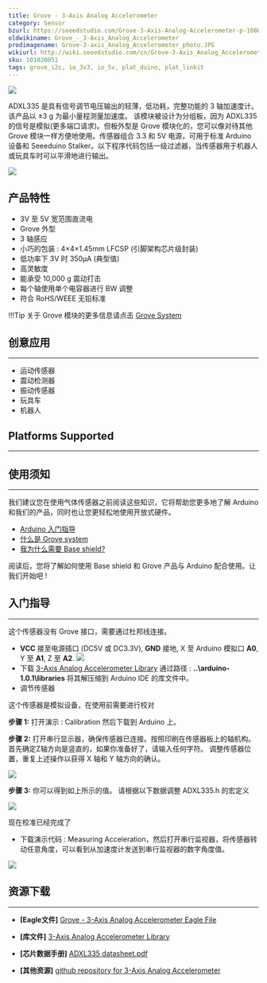 ```yaml
---
title: Grove - 3-Axis Analog Accelerometer
category: Sensor
bzurl: https://seeedstudio.com/Grove-3-Axis-Analog-Accelerometer-p-1086.html
oldwikiname: Grove_-_3-Axis_Analog_Accelerometer
prodimagename: Grove-3-axis_Analog_Accelerometer_photo.JPG
wikiurl: http://wiki.seeedstudio.com/cn/Grove-3-Axis_Analog_Accelerometer
sku: 101020051
tags: grove_i2c, io_3v3, io_5v, plat_duino, plat_linkit
---
```


![](https://raw.githubusercontent.com/SeeedDocument/Grove-3-Axis_Analog_Accelerometer/master/img/Grove-3-axis_Analog_Accelerometer_photo.JPG)

ADXL335 是具有信号调节电压输出的轻薄，低功耗，完整功能的 3 轴加速度计。 该产品以 ±3 g 为最小量程测量加速度。
该模块被设计为分组板，因为 ADXL335 的信号是模拟(更多端口请求)。但板外型是 Grove 模块化的，您可以像对待其他 Grove 模块一样方便地使用。传感器组合 3.3 和 5V 电源，可用于标准 Arduino 设备和 Seeeduino Stalker。以下程序代码包括一级过滤器，当传感器用于机器人或玩具车时可以平滑地进行输出。

[![](https://github.com/SeeedDocument/wiki_chinese/raw/master/docs/images/click_to_buy.PNG)](https://item.taobao.com/item.htm?spm=a1z10.3-c.w4002-11172317909.10.79718794iEYzUc&id=520400638054)

产品特性
--------

-   3V 至 5V 宽范围直流电
-   Grove 外型
-   3 轴感应
-   小巧的包装 : 4×4×1.45mm LFCSP (引脚架构芯片级封装)
-   低功率下 3V 时 350µA (典型值)
-   高灵敏度
-   能承受 10,000 g 震动打击
-   每个轴使用单个电容器进行 BW 调整
-   符合 RoHS/WEEE 无铅标准

!!!Tip
    关于 Grove 模块的更多信息请点击 [Grove System](http://wiki.seeedstudio.com/cn/Grove_System/)

## 创意应用
-----------------

-   运动传感器
-   震动检测器
-   振动传感器
-   玩具车
-   机器人

## Platforms Supported
-------------------


## 使用须知
------------

我们建议您在使用气体传感器之前阅读这些知识，它将帮助您更多地了解 Arduino 和我们的产品，同时也让您更轻松地使用开放式硬件。

-   [Arduino 入门指导](/Getting_Started_with_Seeeduino)
-   [什么是 Grove system](/Grove_System)
-   [我为什么需要 Base shield?](/Base_Shield_V2)

阅读后，您将了解如何使用 Base shield 和 Grove 产品与 Arduino 配合使用。让我们开始吧 !


## 入门指导
-----

这个传感器没有 Grove 接口，需要通过杜邦线连接。

-   **VCC** 接至电源插口 (DC5V 或 DC3.3V), **GND** 接地, X 至 Arduino 模拟口 **A0**, Y 至 **A1**, Z 至 **A2**.
    ![](https://raw.githubusercontent.com/SeeedDocument/Grove-3-Axis_Analog_Accelerometer/master/img/Grove-3-axis_analog_accelerometer_V1.0_hardware.jpg)
-   下载 [3-Axis Analog Accelerometer Library](https://raw.githubusercontent.com/SeeedDocument/Grove-3-Axis_Analog_Accelerometer/master/res/AnalogAccelerometer.zip) 通过路径 : **..\\arduino-1.0.1\\libraries** 将其解压缩到 Arduino IDE 的库文件中。
-   调节传感器

这个传感器是模拟设备，在使用前需要进行校对

**步骤 1:** 打开演示 : Calibration 然后下载到 Arduino 上。

**步骤 2:** 打开串行显示器，确保传感器已连接。按照印刷在传感器板上的轴机构。 首先确定Z轴方向是竖直的，如果你准备好了，请输入任何字符。 调整传感器位置，重复上述操作以获得 X 轴和 Y 轴方向的确认。

![](https://raw.githubusercontent.com/SeeedDocument/Grove-3-Axis_Analog_Accelerometer/master/img/3-Axis_Analog_Accelerometer.jpg)


**步骤 3:** 你可以得到如上所示的值。 请根据以下数据调整 ADXL335.h 的宏定义

![](https://raw.githubusercontent.com/SeeedDocument/Grove-3-Axis_Analog_Accelerometer/master/img/Analog_Accelerometer_Code.jpg)

现在校准已经完成了

-   下载演示代码 : Measuring Acceleration，然后打开串行监视器，将传感器转动任意角度，可以看到从加速度计发送到串行监视器的数字角度值。

![](https://raw.githubusercontent.com/SeeedDocument/Grove-3-Axis_Analog_Accelerometer/master/img/3-Axis_Analog_Accelerometer1.jpg)

## 资源下载
---------

-   **[Eagle文件]** [Grove - 3-Axis Analog Accelerometer Eagle File](https://raw.githubusercontent.com/SeeedDocument/Grove-3-Axis_Analog_Accelerometer/master/res/Grove-3-Axis_Analog_Accelerometer_Eagle_File.zip)

-   **[库文件]** [3-Axis Analog Accelerometer Library](https://raw.githubusercontent.com/SeeedDocument/Grove-3-Axis_Analog_Accelerometer/master/res/AnalogAccelerometer.zip)

-   **[芯片数据手册]** [ADXL335 datasheet.pdf](https://raw.githubusercontent.com/SeeedDocument/Grove-3-Axis_Analog_Accelerometer/master/res/ADXL335_datasheet.pdf)

-   **[其他资源]** [github repository for 3-Axis Analog Accelerometer](https://github.com/Seeed-Studio/Grove_3Axis_Analog_Accelerometer)

<!-- This Markdown file was created from http://www.seeedstudio.com/wiki/Grove_-_3-Axis_Analog_Accelerometer -->
